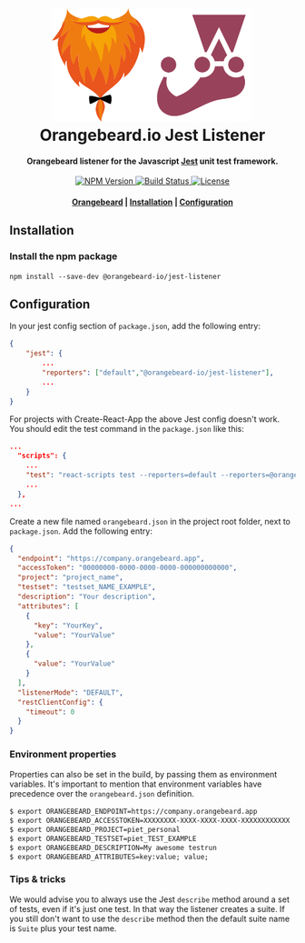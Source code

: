 <h1 align="center">
  <a href="https://github.com/orangebeard-io/jest-listener">
    <img src="https://raw.githubusercontent.com/orangebeard-io/jest-listener/master/.github/logo.svg" alt="Orangebeard.io Jest Listener" height="200">
  </a>
  <br>Orangebeard.io Jest Listener<br>
</h1>

<h4 align="center">Orangebeard listener for the Javascript <a href="https://jestjs.io/" target="_blank" rel="noopener">Jest</a> unit test framework.</h4>

<p align="center">
  <a href="https://www.npmjs.com/package/@orangebeard-io/jest-listener">
    <img src="https://img.shields.io/npm/v/@orangebeard-io/jest-listener.svg?style=flat-square"
      alt="NPM Version" />
  </a>
  <a href="https://github.com/orangebeard-io/jest-listener/actions">
    <img src="https://img.shields.io/github/workflow/status/orangebeard-io/jest-listener/release?style=flat-square"
      alt="Build Status" />
  </a>
  <a href="https://github.com/orangebeard-io/jest-listener/blob/master/LICENSE">
    <img src="https://img.shields.io/github/license/orangebeard-io/jest-listener?style=flat-square"
      alt="License" />
  </a>
</p>

<div align="center">
  <h4>
    <a href="https://orangebeard.io">Orangebeard</a> |
    <a href="#installation">Installation</a> |
    <a href="#configuration">Configuration</a>
  </h4>
</div>

## Installation

### Install the npm package

```shell
npm install --save-dev @orangebeard-io/jest-listener
```

## Configuration

In your jest config section of `package.json`, add the following entry:

```JSON
{
    "jest": {
        ...
        "reporters": ["default","@orangebeard-io/jest-listener"],
        ...
    }
}
```

For projects with Create-React-App the above Jest config doesn't work. You should edit the test command in the `package.json` like this:

```json
...
  "scripts": {
    ...
    "test": "react-scripts test --reporters=default --reporters=@orangebeard-io/jest-listener",
    ...
  },
...
```

Create a new file named `orangebeard.json` in the project root folder, next to `package.json`. Add the following entry:

```JSON
{
  "endpoint": "https://company.orangebeard.app",
  "accessToken": "00000000-0000-0000-0000-000000000000",
  "project": "project_name",
  "testset": "testset_NAME_EXAMPLE",
  "description": "Your description",
  "attributes": [
    {
      "key": "YourKey",
      "value": "YourValue"
    },
    {
      "value": "YourValue"
    }
  ],
  "listenerMode": "DEFAULT",
  "restClientConfig": {
    "timeout": 0
  }
}
```

### Environment properties

Properties can also be set in the build, by passing them as environment variables. It's important to mention that environment variables have precedence over the `orangebeard.json` definition.

```shell
$ export ORANGEBEARD_ENDPOINT=https://company.orangebeard.app
$ export ORANGEBEARD_ACCESSTOKEN=XXXXXXXX-XXXX-XXXX-XXXX-XXXXXXXXXXXX
$ export ORANGEBEARD_PROJECT=piet_personal
$ export ORANGEBEARD_TESTSET=piet_TEST_EXAMPLE
$ export ORANGEBEARD_DESCRIPTION=My awesome testrun
$ export ORANGEBEARD_ATTRIBUTES=key:value; value;
```

### Tips & tricks

We would advise you to always use the Jest `describe` method around a set of tests, even if it's just one test. In that way the listener creates a suite. If you still don't want to use the `describe` method then the default suite name is `Suite` plus your test name.
